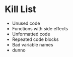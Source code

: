 Kill List
=========
* Unused code
* Functions with side effects
* Unformatted code
* Repeated code blocks
* Bad variable names
* dunno
